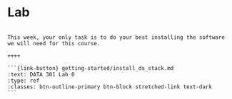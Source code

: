 # Lab

````{panels}

This week, your only task is to do your best installing the software we will need for this course. 

++++ 

```{link-button} getting-started/install_ds_stack.md
:text: DATA 301 Lab 0
:type: ref
:classes: btn-outline-primary btn-block stretched-link text-dark
```
````